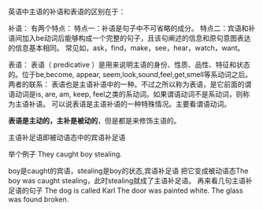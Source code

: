 英语中主语的补语和表语的区别在于：

补语：
有两个特点：
特点一：补语是句子中不可省略的成分。
特点二：宾语和补语间加入be动词后能够构成一个完整的句子，且该句阐述的信息和原句意图表达的信息基本相同。
常见如，ask，find，make，see，hear，watch，want。


表语：
表语（ predicative ）是用来说明主语的身份、性质、品性、特征和状态的。位于be,become, appear, seem,look,sound,feel,get,smell等系动词之后。
两者的联系：
表语也是主语补语中的一种。不过之所以称为表语，是它前面的谓语动词是is, are, am, keep, feel之类的系动词。如果谓语动词不是系动词，则称为主语补语。
可以说表语是主语补语的一种特殊情况。主要看谓语动词。


**表语是主动的，主补是被动的**，但是都是来修饰主语的。

主语补足语即被动语态中的宾语补足语

举个例子
They caught boy stealing.

boy是caught的宾语，stealing是boy的状态,宾语补足语
把它变成被动语态The boy was caught stealing，此时stealing就成了主语补足语。
再来看几句主语补足语的句子
The dog is called Karl
The door was painted white.
The glass was found broken.